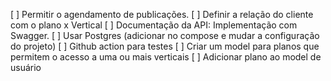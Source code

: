 [ ] Permitir o agendamento de publicações.
[ ] Definir a relação do cliente com o plano x Vertical
[ ] Documentação da API: Implementação com Swagger.
[ ] Usar Postgres (adicionar no compose e mudar a configuração do projeto)
[ ] Github action para testes
[ ] Criar um model para planos que permitem o acesso a uma ou mais verticais
[ ] Adicionar plano ao model de usuário
